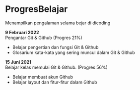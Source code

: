 # ProgresBelajar
Menampilkan pengalaman selama bejar di dicoding  

**9 Februari 2022**  
Pengantar Git & Github  (Progres 21%)
* Belajar pengertian dan fungsi Git & Github
* Glosarium kata-kata yang sering muncul dalam Git & Github

**15 Juni 2021**  
Belajar kelas memulai Git & Github. (Progres 56%)  
* Belajar membuat akun Github
* Belajar layout dan fitur-fitur dalam Github
